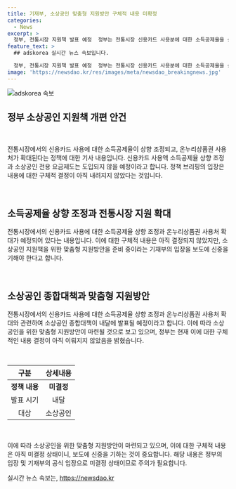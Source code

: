 ```yaml
---
title: 기재부, 소상공인 맞춤형 지원방안 구체적 내용 미확정
categories:
  - News
excerpt: >
  정부, 전통시장 지원책 발표 예정  정부는 전통시장 신용카드 사용분에 대한 소득공제율을 상향 조정하고 전통시장에서 쓸 수 있는 온누리상품권 사용처를 대폭 확대할 예정이다. 또한, 소상공인을 위한 맞춤형 지원책 발표를 목표로 소상공인 종합대책을 준비 중이나 아직 구체적 내용은 결정되지 않았다고 밝혀졌다.
feature_text: >
  ## adskorea 실시간 뉴스 속보입니다.

  정부, 전통시장 지원책 발표 예정  정부는 전통시장 신용카드 사용분에 대한 소득공제율을 상향 조정하고 전통시장에서 쓸 수 있는 온누리상품권 사용처를 대폭 확대할 예정이다. 또한, 소상공인을 위한 맞춤형 지원책 발표를 목표로 소상공인 종합대책을 준비 중이나 아직 구체적 내용은 결정되지 않았다고 밝혀졌다.
image: 'https://newsdao.kr/res/images/meta/newsdao_breakingnews.jpg'
---
```


<p><img src="https://newsdao.kr/res/images/meta/newsdao_breakingnews.jpg" alt="adskorea 속보" /></p>

<h2 data-ke-size="size26">정부 소상공인 지원책 개편 안건</h2>

<p data-ke-size="size16">&nbsp;</p>

<p>전통시장에서의 신용카드 사용에 대한 소득공제율이 상향 조정되고, 온누리상품권 사용처가 확대된다는 정책에 대한 기사 내용입니다. 신용카드 사용액 소득공제율 상향 조정과 소상공인 전용 요금제도는 도입되지 않을 예정이라고 합니다. 정책 브리핑의 입장은 내용에 대한 구체적 결정이 아직 내려지지 않았다는 것입니다.</p>

<p data-ke-size="size16">&nbsp;</p>

<h2 data-ke-size="size24">소득공제율 상향 조정과 전통시장 지원 확대</h2>

<p>전통시장에서의 신용카드 사용에 대한 소득공제율 상향 조정과 온누리상품권 사용처 확대가 예정되어 있다는 내용입니다. 이에 대한 구체적 내용은 아직 결정되지 않았지만, 소상공인 지원책을 위한 맞춤형 지원방안을 준비 중이라는 기재부의 입장을 보도에 신중을 기해야 한다고 합니다.</p>

<p data-ke-size="size16">&nbsp;</p>

<h2 data-ke-size="size24">소상공인 종합대책과 맞춤형 지원방안</h2>

<p>전통시장에서의 신용카드 사용에 대한 소득공제율 상향 조정과 온누리상품권 사용처 확대와 관련하여 소상공인 종합대책이 내달에 발표될 예정이라고 합니다. 이에 따라 소상공인을 위한 맞춤형 지원방안이 마련될 것으로 보고 있으며, 정부는 현재 이에 대한 구체적인 내용 결정이 아직 이뤄지지 않았음을 밝혔습니다.</p>

<p data-ke-size="size16">&nbsp;</p>

<table>
<thead>
    <tr>
        <th>구분</th>
        <th>상세내용</th>
    </tr>
</thead>
<tbody>
    <tr>
        <td style="text-align: center; height: 17px;"><b>정책 내용</b></td>
        <td style="text-align: center; height: 17px;"><b>미결정</b></td>
    </tr>
    <tr>
        <td style="text-align: center;">발표 시기</td>
        <td style="text-align: center;">내달</td>
    </tr>
    <tr>
        <td style="text-align: center;">대상</td>
        <td style="text-align: center;">소상공인</td>
    </tr>
</tbody>
</table>

<p data-ke-size="size16">&nbsp;</p>

<p>이에 따라 소상공인을 위한 맞춤형 지원방안이 마련되고 있으며, 이에 대한 구체적 내용은 아직 미결정 상태이니, 보도에 신중을 기하는 것이 중요합니다. 해당 내용은 정부의 입장 및 기재부의 공식 입장으로 미결정 상태이므로 주의가 필요합니다.</p>
실시간 뉴스 속보는, <a href="https://newsdao.kr" rel="dofollow">https://newsdao.kr</a>


